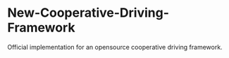 # New-Cooperative-Driving-Framework
Official implementation for an opensource cooperative driving framework.
